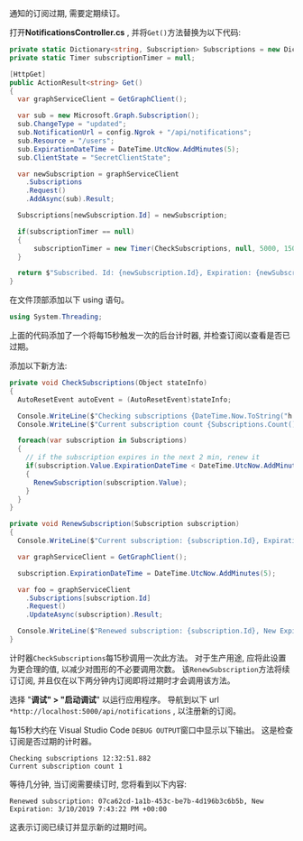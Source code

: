 <!-- markdownlint-disable MD002 MD041 -->

通知的订阅过期, 需要定期续订。

打开**NotificationsController.cs** , 并将`Get()`方法替换为以下代码:

```csharp
private static Dictionary<string, Subscription> Subscriptions = new Dictionary<string, Subscription>();
private static Timer subscriptionTimer = null;

[HttpGet]
public ActionResult<string> Get()
{
  var graphServiceClient = GetGraphClient();

  var sub = new Microsoft.Graph.Subscription();
  sub.ChangeType = "updated";
  sub.NotificationUrl = config.Ngrok + "/api/notifications";
  sub.Resource = "/users";
  sub.ExpirationDateTime = DateTime.UtcNow.AddMinutes(5);
  sub.ClientState = "SecretClientState";

  var newSubscription = graphServiceClient
    .Subscriptions
    .Request()
    .AddAsync(sub).Result;

  Subscriptions[newSubscription.Id] = newSubscription;

  if(subscriptionTimer == null)
  {
      subscriptionTimer = new Timer(CheckSubscriptions, null, 5000, 15000);
  }

  return $"Subscribed. Id: {newSubscription.Id}, Expiration: {newSubscription.ExpirationDateTime}";
}
```

在文件顶部添加以下 using 语句。

```csharp
using System.Threading;
```

上面的代码添加了一个将每15秒触发一次的后台计时器, 并检查订阅以查看是否已过期。

添加以下新方法:

```csharp
private void CheckSubscriptions(Object stateInfo)
{
  AutoResetEvent autoEvent = (AutoResetEvent)stateInfo;

  Console.WriteLine($"Checking subscriptions {DateTime.Now.ToString("h:mm:ss.fff")}");
  Console.WriteLine($"Current subscription count {Subscriptions.Count()}");

  foreach(var subscription in Subscriptions)
  {
    // if the subscription expires in the next 2 min, renew it
    if(subscription.Value.ExpirationDateTime < DateTime.UtcNow.AddMinutes(2))
    {
      RenewSubscription(subscription.Value);
    }
  }
}

private void RenewSubscription(Subscription subscription)
{
  Console.WriteLine($"Current subscription: {subscription.Id}, Expiration: {subscription.ExpirationDateTime}");

  var graphServiceClient = GetGraphClient();

  subscription.ExpirationDateTime = DateTime.UtcNow.AddMinutes(5);

  var foo = graphServiceClient
    .Subscriptions[subscription.Id]
    .Request()
    .UpdateAsync(subscription).Result;

  Console.WriteLine($"Renewed subscription: {subscription.Id}, New Expiration: {subscription.ExpirationDateTime}");
}
```

计时器`CheckSubscriptions`每15秒调用一次此方法。 对于生产用途, 应将此设置为更合理的值, 以减少对图形的不必要调用次数。 该`RenewSubscription`方法将续订订阅, 并且仅在以下两分钟内订阅即将过期时才会调用该方法。

选择 "**调试" > "启动调试**" 以运行应用程序。 导航到以下 url `*http://localhost:5000/api/notifications` , 以注册新的订阅。

每15秒大约在 Visual Studio Code `DEBUG OUTPUT`窗口中显示以下输出。  这是检查订阅是否过期的计时器。

```shell
Checking subscriptions 12:32:51.882
Current subscription count 1
```

等待几分钟, 当订阅需要续订时, 您将看到以下内容:

```shell
Renewed subscription: 07ca62cd-1a1b-453c-be7b-4d196b3c6b5b, New Expiration: 3/10/2019 7:43:22 PM +00:00
```

这表示订阅已续订并显示新的过期时间。
